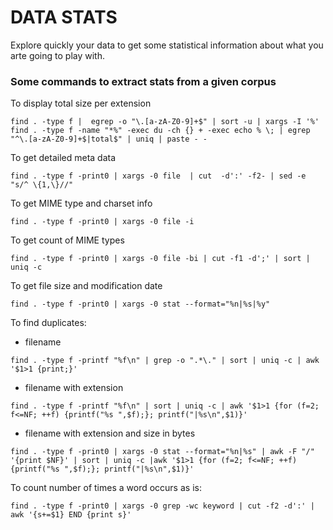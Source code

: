 # DATA STATS
Explore quickly your data to get some statistical information about what you arte going to play with.

### Some commands to extract stats from a given corpus

To display total size per extension
```shell
find . -type f |  egrep -o "\.[a-zA-Z0-9]+$" | sort -u | xargs -I '%' find . -type f -name "*%" -exec du -ch {} + -exec echo % \; | egrep "^\.[a-zA-Z0-9]+$|total$" | uniq | paste - -
```

To get detailed meta data
```shell
find . -type f -print0 | xargs -0 file  | cut  -d':' -f2- | sed -e "s/^ \{1,\}//" 
```

To get MIME type and charset info
```shell
find . -type f -print0 | xargs -0 file -i
```
To get count of MIME types
```shell
find . -type f -print0 | xargs -0 file -bi | cut -f1 -d';' | sort | uniq -c
```
To get file size and modification date
```shell
find . -type f -print0 | xargs -0 stat --format="%n|%s|%y" 
```

To find duplicates:
 * filename
```shell
find . -type f -printf "%f\n" | grep -o ".*\." | sort | uniq -c | awk '$1>1 {print;}'
```
* filename with extension
```shell
find . -type f -printf "%f\n" | sort | uniq -c | awk '$1>1 {for (f=2; f<=NF; ++f) {printf("%s ",$f);}; printf("|%s\n",$1)}'
```

* filename with extension and size in bytes
```shell
find . -type f -print0 | xargs -0 stat --format="%n|%s" | awk -F "/" '{print $NF}' | sort | uniq -c |awk '$1>1 {for (f=2; f<=NF; ++f) {printf("%s ",$f);}; printf("|%s\n",$1)}'
```

To count number of times a word occurs as is:
```shell
find . -type f -print0 | xargs -0 grep -wc keyword | cut -f2 -d':' | awk '{s+=$1} END {print s}'
```

